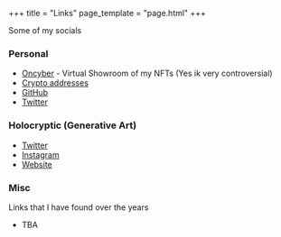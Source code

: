 +++
title = "Links"
page_template = "page.html"
+++

Some of my socials

### Personal
- [Oncyber](https://oncyber.io/mel0n) - Virtual Showroom of my NFTs (Yes ik very controversial)
- [Crypto addresses](https://unstoppabledomains.com/d/themel0n.crypto)
- [GitHub](https://github.com/AmriArshad)
- [Twitter](https://twitter.com/Amri__A)

### Holocryptic (Generative Art)
  - [Twitter](https://twitter.com/holocrypt1c)
  - [Instagram](https://www.instagram.com/_Holocrypt1c)
  - [Website](https://amri.dev/Holocryptic/)

### Misc
Links that I have found over the years
- TBA
